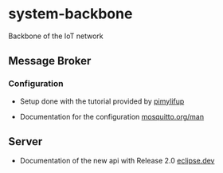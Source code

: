 # system-backbone

Backbone of the IoT network

## Message Broker

### Configuration

- Setup done with the tutorial provided by [pimylifup](https://pimylifeup.com/mosquitto-mqtt-docker/)

- Documentation for the configuration [mosquitto.org/man](https://mosquitto.org/man/mosquitto-conf-5.html)

## Server

- Documentation of the new api with Release 2.0 [eclipse.dev](https://eclipse.dev/paho/files/paho.mqtt.python/html/index.html#getting-started)
